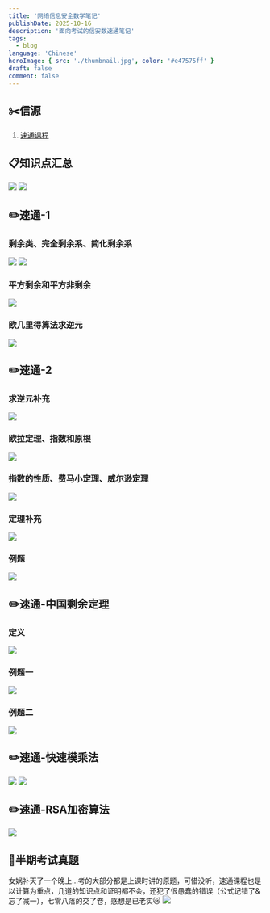 ```yaml
---
title: '网络信息安全数学笔记'
publishDate: 2025-10-16
description: '面向考试的信安数速通笔记'
tags:
  - blog
language: 'Chinese'
heroImage: { src: './thumbnail.jpg', color: '#e47575ff' }
draft: false
comment: false
---
```

## ✂️信源
1. [速通课程](https://www.bilibili.com/video/BV1qw411w79A?vd_source=6dd39f309da808ea8b70ea574dc1fb37)
## 📋知识点汇总

![](./pot1.png)
![](./pot2.png)

## ✏️速通-1

### 剩余类、完全剩余系、简化剩余系
![](./1.png)
![](./2.png)

### 平方剩余和平方非剩余
![](./3.png)

### 欧几里得算法求逆元
![](./4.png)

## ✏️速通-2

### 求逆元补充
![](./5.png)

### 欧拉定理、指数和原根
![](./6.png)

### 指数的性质、费马小定理、威尔逊定理
![](./7.png)

### 定理补充
![](./8.png)

### 例题
![](./9.png)

## ✏️速通-中国剩余定理

### 定义
![](./10.png)

### 例题一
![](./11.png)

### 例题二
![](./12.png)

## ✏️速通-快速模乘法
![](./13.png)
![](./14.png)

## ✏️速通-RSA加密算法
![](./15.png)

## 📝半期考试真题
女娲补天了一个晚上...考的大部分都是上课时讲的原题，可惜没听，速通课程也是以计算为重点，几道的知识点和证明都不会，还犯了很愚蠢的错误（公式记错了&忘了减一），七零八落的交了卷，感想是已老实😿
![](./test.png)


